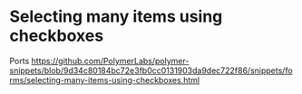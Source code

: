 # Selecting many items using checkboxes

Ports https://github.com/PolymerLabs/polymer-snippets/blob/9d34c80184bc72e3fb0cc0131903da9dec722f86/snippets/forms/selecting-many-items-using-checkboxes.html